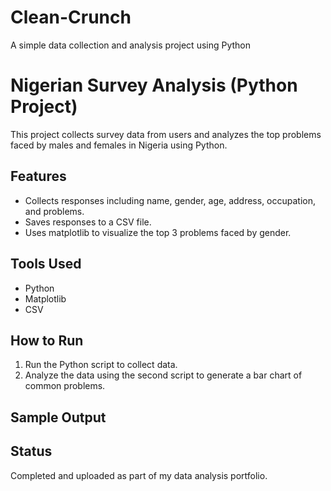 # Clean-Crunch
A simple data collection and analysis project using Python
# Nigerian Survey Analysis (Python Project)

This project collects survey data from users and analyzes the top problems faced by males and females in Nigeria using Python.

## Features
- Collects responses including name, gender, age, address, occupation, and problems.
- Saves responses to a CSV file.
- Uses matplotlib to visualize the top 3 problems faced by gender.

## Tools Used
- Python
- Matplotlib
- CSV

## How to Run
1. Run the Python script to collect data.
2. Analyze the data using the second script to generate a bar chart of common problems.

## Sample Output

## Status
Completed and uploaded as part of my data analysis portfolio.
